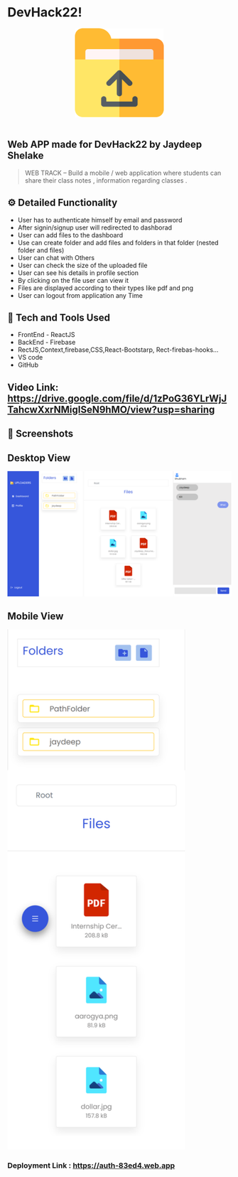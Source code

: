 # DevHack22!

<div align="center">
  <img width="200px" src="./folder.png"/>
</div>
<br>

## Web APP made for DevHack22 by Jaydeep Shelake

> WEB TRACK – Build a mobile / web application where students can share their class notes ,
> information regarding classes .

## ⚙️ Detailed Functionality

- User has to authenticate himself by email and password
- After signin/signup user will redirected to dashborad
- User can add files to the dashboard
- Use can create folder and add files and folders in that folder (nested folder and files)
- User can chat with Others
- User can check the size of the uploaded file
- User can see his details in profile section
- By clicking on the file user can view it
- Files are displayed according to their types like pdf and png
- User can logout from application any Time

## 🚀 Tech and Tools Used

- FrontEnd - ReactJS
- BackEnd - Firebase
- RectJS,Context,firebase,CSS,React-Bootstarp, Rect-firebas-hooks...
- VS code
- GitHub

## Video Link: https://drive.google.com/file/d/1zPoG36YLrWjJTahcwXxrNMigISeN9hMO/view?usp=sharing

## 📸 Screenshots

## Desktop View

<img src="./WebView.png" width='800' height='auto'>
<br>

## Mobile View

<img src="./mobileView.png" width='400' height='auto'>
<br>

### Deployment Link : https://auth-83ed4.web.app
